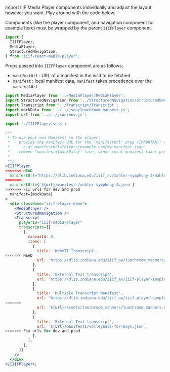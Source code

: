 Import IIIF Media Player components individually and adjust the layout however you want. Play around with the code below.

Components (like the player component, and navigation component for example here) must be wrapped by the parent `IIIFPlayer` component.

```js static
import {
  IIIFPlayer,
  MediaPlayer,
  StructuredNavigation,
} from 'iiif-react-media-player';
```

Props passed into `IIIFPlayer` component are as follows;

- `manifestUrl` : URL of a manifest in the wild to be fetched
- `manifest` : local manifest data, `manifest` takes precedence over the `manifestUrl`

```jsx padded
import MediaPlayer from '../MediaPlayer/MediaPlayer';
import StructuredNavigation from '../StructuredNavigation/StructuredNavigation';
import Transcript from '../Transcript/Transcript';
import mockData from '../../json/lunchroom_manners.js';
import url from '../../json/env.js';

import './IIIFPlayer.scss';

/**
 * To use your own Manifest in the player:
 *  - provide the manifest URL for the 'manifestUrl' prop (IMPORTANT: the manifest should be public)
 *      e.g: manifestUrl="http://example.com/my-manifest.json"
 *  - remove 'manifest={mockData}' line, since local manifest takes precedence over 'manifestUrl'
 *
 **/
<IIIFPlayer
<<<<<<< HEAD
  manifestUrl="https://dlib.indiana.edu/iiif_av/mahler-symphony-3/mahler-symphony-3.json"
=======
  manifestUrl={`${url}/manifests/mahler-symphony-3.json`}
>>>>>>> Fix urls for dev and prod
  manifest={mockData}
>
  <div className="iiif-player-demo">
    <MediaPlayer />
    <StructuredNavigation />
    <Transcript
      playerID="iiif-media-player"
      transcripts={[
        {
          canvasId: 0,
          items: [
            {
              title: 'WebVTT Transcript',
<<<<<<< HEAD
              url: 'https://dlib.indiana.edu/iiif_av/lunchroom_manners/lunchroom_manners.vtt',
            },
            {
              title: 'External Text transcript',
              url: 'https://dlib.indiana.edu/iiif_av/iiif-player-samples/transcripts/transcript-manifest.json',
            },
            {
              title: 'Multiple Transcript Manifest',
              url: 'https://dlib.indiana.edu/iiif_av/iiif-player-samples/transcripts/rendering-manifest.json',
=======
              url: `${url}/assets/lunchroom_manners/lunchroom_manners.vtt`,
            },
            {
              title: 'External Text transcript',
              url: `${url}/manifests/volleyball-for-boys.json`,
>>>>>>> Fix urls for dev and prod
            },
          ],
        },
      ]}
    />
  </div>
</IIIFPlayer>;
```
